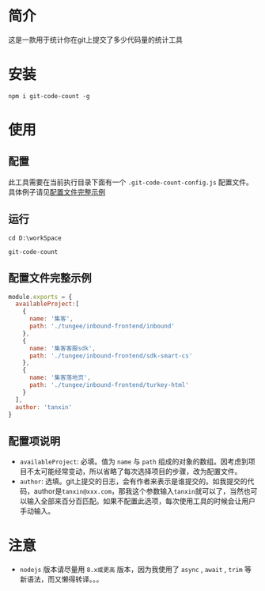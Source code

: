 # 简介
这是一款用于统计你在git上提交了多少代码量的统计工具

# 安装
```
npm i git-code-count -g
```

# 使用

## 配置

此工具需要在当前执行目录下面有一个 `.git-code-count-config.js` 配置文件。具体例子请见[配置文件完整示例](#配置文件完整示例)

## 运行

```shell
cd D:\workSpace

git-code-count
```

## 配置文件完整示例
```js
module.exports = {
  availableProject:[
    {
      name: '集客',
      path: './tungee/inbound-frontend/inbound'
    },
    {
      name: '集客客服sdk',
      path: './tungee/inbound-frontend/sdk-smart-cs'
    },
    {
      name: '集客落地页',
      path: './tungee/inbound-frontend/turkey-html'
    }
  ],
  author: 'tanxin'
}
```

## 配置项说明

+ `availableProject`: 必填。值为 `name` 与 `path` 组成的对象的数组。因考虑到项目不太可能经常变动，所以省略了每次选择项目的步骤，改为配置文件。
+ `author`: 选填。git上提交的日志，会有作者来表示是谁提交的。如我提交的代码，author是`tanxin@xxx.com`，那我这个参数输入`tanxin`就可以了，当然也可以输入全部来百分百匹配。如果不配置此选项，每次使用工具的时候会让用户手动输入。


# 注意
+ `nodejs` 版本请尽量用 `8.x或更高` 版本，因为我使用了 `async` , `await` , `trim` 等新语法，而又懒得转译。。。
